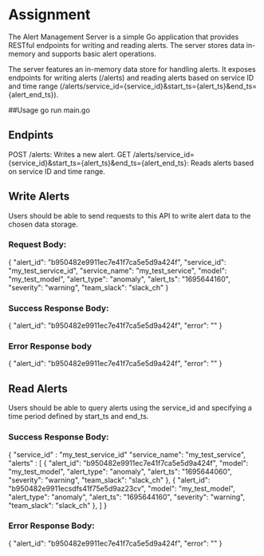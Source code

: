 # Assignment
The Alert Management Server is a simple Go application that provides RESTful endpoints for writing and reading alerts. The server stores data in-memory and supports basic alert operations.

The server features an in-memory data store for handling alerts. It exposes endpoints for writing alerts (/alerts) and reading alerts based on service ID and time range (/alerts/service_id={service_id}&start_ts={alert_ts}&end_ts={alert_end_ts}).

##Usage 
go run main.go

## Endpints
POST /alerts: Writes a new alert.
GET /alerts/service_id={service_id}&start_ts={alert_ts}&end_ts={alert_end_ts}: Reads alerts based on service ID and time range.

## Write Alerts
Users should be able to send requests to this API to write alert data to the chosen data storage.

### Request Body:

{
"alert_id": "b950482e9911ec7e41f7ca5e5d9a424f",
"service_id": "my_test_service_id",
"service_name": "my_test_service",
"model": "my_test_model",
"alert_type": "anomaly",
"alert_ts": "1695644160",
"severity": "warning",
"team_slack": "slack_ch"
}

### Success Response Body:

{
"alert_id": "b950482e9911ec7e41f7ca5e5d9a424f",
"error": ""
}

### Error Response body

{
"alert_id": "b950482e9911ec7e41f7ca5e5d9a424f",
"error": "<error details>"
}

## Read Alerts
Users should be able to query alerts using the service_id and specifying a time period defined by
start_ts and end_ts.

### Success Response Body:

{
"service_id" : "my_test_service_id"
"service_name": "my_test_service",
"alerts" : [
{
"alert_id": "b950482e9911ec7e41f7ca5e5d9a424f",
"model": "my_test_model",
"alert_type": "anomaly",
"alert_ts": "1695644060",
"severity": "warning",
"team_slack": "slack_ch"
},
{
"alert_id": "b950482e9911ecsdfs41f75e5d9az23cv",
"model": "my_test_model",
"alert_type": "anomaly",
"alert_ts": "1695644160",
"severity": "warning",
"team_slack": "slack_ch"
},
]
}


### Error Response Body:

{
"alert_id": "b950482e9911ec7e41f7ca5e5d9a424f",
"error": "<error details>"
}